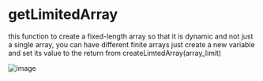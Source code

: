 # getLimitedArray

 this function to create a fixed-length array so that it is dynamic and not just a single array, you can have different finite arrays just create a new variable and set its value to the return from createLimtedArray(array_limit)
 
![image](https://user-images.githubusercontent.com/55125302/158330023-1181ac5a-7e4f-4257-bbc1-b488621c0539.png)
